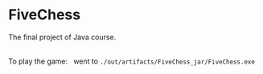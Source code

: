 # FiveChess
 The final project of Java course.
<br>
<br>

To play the game: &nbsp; went to `./out/artifacts/FiveChess_jar/FiveChess.exe`  
